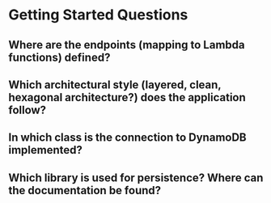 # Getting Started Questions

## Where are the endpoints (mapping to Lambda functions) defined?

## Which architectural style (layered, clean, hexagonal architecture?) does the application follow?

## In which class is the connection to DynamoDB implemented?

## Which library is used for persistence? Where can the documentation be found?